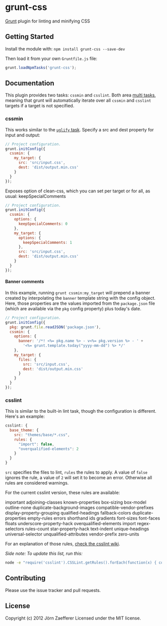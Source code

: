 # grunt-css

[Grunt](https://github.com/cowboy/grunt) plugin for linting and minifying CSS

## Getting Started

Install the module with: `npm install grunt-css --save-dev`

Then load it from your own `Gruntfile.js` file:

```js
grunt.loadNpmTasks('grunt-css');
```

## Documentation

This plugin provides two tasks: `cssmin` and `csslint`. Both area [multi tasks][types_of_tasks], meaning that grunt will automatically iterate over all `cssmin` and `csslint` targets if a target is not specified.

[types_of_tasks]: https://github.com/cowboy/grunt/blob/master/docs/types_of_tasks.md

### cssmin

This works similar to the [`uglify` task](https://github.com/gruntjs/grunt-contrib-uglify). Specify a src and dest property for input and output:

```js
// Project configuration.
grunt.initConfig({
  cssmin: {
    my_target: {
      src: 'src/input.css',
      dest: 'dist/output.min.css'
    }
  }
});
```

Exposes option of clean-css, which you can set per target or for all, as usual:
keepSpecialComments

```js
// Project configuration.
grunt.initConfig({
  cssmin: {
    options: {
      keepSpecialComments: 0
    },
    my_target: {
      options: {
        keepSpecialComments: 1
      },
      src: 'src/input.css',
      dest: 'dist/output.min.css'
    }
  }
});
```

#### Banner comments

In this example, running `grunt cssmin:my_target` will prepend a banner created by interpolating the `banner` template string with the config object. Here, those properties are the values imported from the `package.json` file (which are available via the `pkg` config property) plus today's date.


```js
// Project configuration.
grunt.initConfig({
  pkg: grunt.file.readJSON('package.json'),
  cssmin: {
    options: {
      banner: '/*! <%= pkg.name %> - v<%= pkg.version %> - ' +
        '<%= grunt.template.today("yyyy-mm-dd") %> */'
    },
    my_target: {
      files: {
        src: 'src/input.css',
        dest: 'dist/output.min.css'
      }
    }
  }
});
```


### csslint

This is similar to the built-in lint task, though the configuration is different. Here's an example:

```js
csslint: {
  base_theme: {
    src: "themes/base/*.css",
    rules: {
      "import": false,
      "overqualified-elements": 2
    }
  }
}
```

`src` specifies the files to lint, `rules` the rules to apply. A value of `false` ignores the rule, a value of `2` will set it to become an error. Otherwise all rules are considered warnings.

For the current csslint version, these rules are available:

  important
  adjoining-classes
  known-properties
  box-sizing
  box-model
  outline-none
  duplicate-background-images
  compatible-vendor-prefixes
  display-property-grouping
  qualified-headings
  fallback-colors
  duplicate-properties
  empty-rules
  errors
  shorthand
  ids
  gradients
  font-sizes
  font-faces
  floats
  underscore-property-hack
  overqualified-elements
  import
  regex-selectors
  rules-count
  star-property-hack
  text-indent
  unique-headings
  universal-selector
  unqualified-attributes
  vendor-prefix
  zero-units

For an explanation of those rules, [check the csslint wiki](https://github.com/stubbornella/csslint/wiki/Rules).

*Side note: To update this list, run this:*

```bash
node -e "require('csslint').CSSLint.getRules().forEach(function(x) { console.log(x.id) })"
```

## Contributing

Please use the issue tracker and pull requests.

## License
Copyright (c) 2012 Jörn Zaefferer
Licensed under the MIT license.
